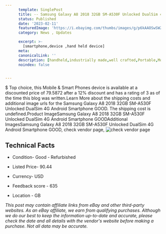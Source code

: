 ```yaml
---
      template: SinglePost
      title: -- Samsung Galaxy A8 2018 32GB SM-A530F Unlocked DualSim 4G Android Smartphone GOOD
      status: Published
      date: '2023-02-11'
      featuredImage: 'https://i.ebayimg.com/thumbs/images/g/p6kAAOSwSWZjA83d/s-l225.jpg'
      category: News , Updates

      excerpt: >-
        [smartphone,device ,hand held device]
      meta:
      canonicalLink: ''
      description: [handheld,industrially made,well crafted,Portable,Mobile,Compact,Convenient,Lightweight,Maneuverable,Man-portable,Miniature,Carriable,Hand-held,Light,Holdable,Transportable,Mobile device,Pocket-sized,On-the-go,Wireless,Cordless,Compact size,Convenient size, smartphone,device ,hand held device]
      noindex: false

        
---
```

$
    Top choice, this Mobile & Smart Phones device is available at a discounted price of 79.5872 after a 12% discount and has a rating of 3 as of the time this blog was written.Learn More about the shipping costs and additional image urls for the Samsung Galaxy A8 2018 32GB SM-A530F Unlocked DualSim 4G Android Smartphone GOOD. The shipping cost is undefined.Product ImageSamsung Galaxy A8 2018 32GB SM-A530F Unlocked DualSim 4G Android Smartphone GOODAdditional ImagesSamsung Galaxy A8 2018 32GB SM-A530F Unlocked DualSim 4G Android Smartphone GOOD, check vendor page, ![check vendor page](https://origin-galleryplus.ebayimg.com/ws/web/354326743823_2_0_1/225x225.jpg)
    
    

 ## Technical Facts 



     
      

 - Condition- Good - Refurbished 


      

 - Listed Price- 90.44 


      

 - Currency- USD 


      

 - Feedback score - 635 


      

 - Location - GB 


      
      

 *_This post may contain affiliate links from eBay and other third-party websites. As an eBay affiliate, we earn from qualifying purchases. Although we do our best to keep the information up-to-date and accurate, please check the date and all details with the vendor's website before making a purchase. Not all data may be accurate._*



    
    
    
    
    